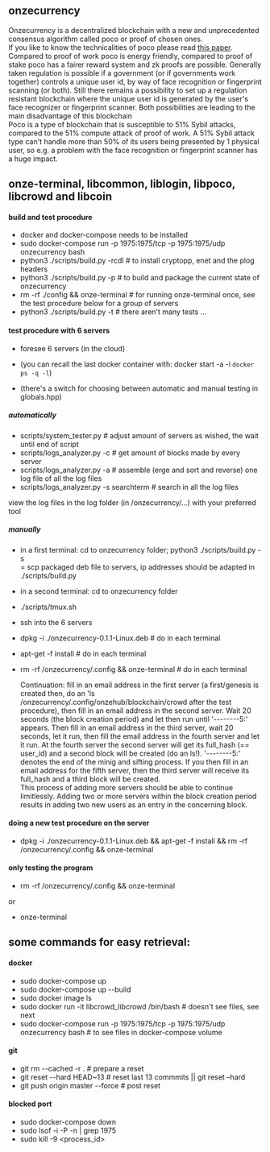 ## onzecurrency

Onzecurrency is a decentralized blockchain with a new and unprecedented consensus algorithm called poco or proof of chosen ones.  
If you like to know the technicalities of poco please read [this paper](papers/onzecurrency_crowd.pdf).  
Compared to proof of work poco is energy friendly, compared to proof of stake poco has a fairer reward system and zk proofs are possible.
Generally taken regulation is possible if a government (or if governments work together) controls a unique user id, by way of
face recognition or fingerprint scanning (or both). Still there remains a possibility to set up a regulation resistant blockchain
where the unique user id is generated by the user's face recognizer or fingerprint scanner. Both possibilities are leading to the main disadvantage
of this blockchain  
Poco is a type of blockchain that is susceptible to 51% Sybil attacks, compared to the 51% compute attack of proof of work.
A 51% Sybil attack type can't handle more than 50% of its users being presented by 1 physical user,
so e.g. a problem with the face recognition or fingerprint scanner has a huge impact.  

## onze-terminal, libcommon, liblogin, libpoco, libcrowd and libcoin

#### build and test procedure
- docker and docker-compose needs to be installed
- sudo docker-compose run -p 1975:1975/tcp -p 1975:1975/udp onzecurrency bash
- python3 ./scripts/build.py -rcdl  # to install cryptopp, enet and the plog headers
- python3 ./scripts/build.py -p     # to build and package the current state of onzecurrency
- rm -rf ./config && onze-terminal  # for running onze-terminal once, see the test procedure below for a group of servers
- python3 ./scripts/build.py -t     # there aren't many tests ...

#### test procedure with 6 servers
- foresee 6 servers (in the cloud)

- (you can recall the last docker container with: docker start -a -i `docker ps -q -l`)
- (there's a switch for choosing between automatic and manual testing in globals.hpp)

##### automatically

- scripts/system_tester.py       # adjust amount of servers as wished, the wait until end of script
- scripts/logs_analyzer.py -c    # get amount of blocks made by every server
- scripts/logs_analyzer.py -a    # assemble (erge and sort and reverse) one log file of all the log files
- scripts/logs_analyzer.py -s searchterm  # search in all the log files

view the log files in the log folder (in /onzecurrency/...) with your preferred tool

##### manually

- in a first terminal: cd to onzecurrency folder; python3 ./scripts/build.py -s   
 = scp packaged deb file to servers, ip addresses should be adapted in ./scripts/build.py
- in a second terminal: cd to onzecurrency folder
- ./scripts/tmux.sh
- ssh into the 6 servers
- dpkg -i ./onzecurrency-0.1.1-Linux.deb        # do in each terminal
- apt-get -f install                            # do in each terminal
- rm -rf /onzecurrency/.config && onze-terminal # do in each terminal  

   Continuation: fill in an email address in the first server (a first/genesis is created then, do an 'ls /onzecurrency/.config/onzehub/blockchain/crowd after the test procedure), then fill in an email address in the second server. Wait 20 seconds (the block creation period) and let then run until '--------5:' appears. Then fill in an email address in the third server, wait 20 seconds, let it run, then fill the email address in the fourth server and let it run. At the fourth server the second server will get its full_hash (== user_id) and a second block will be created (do an ls!). '--------5:' denotes the end of the minig and sifting process. If you then fill in an email address for the fifth server, then the third server will receive its full_hash and a third block will be created.  
This process of adding more servers should be able to continue limitlessly.
Adding two or more servers within the block creation period results in adding two new users as an entry in the concerning block.
#### doing a new test procedure on the server
- dpkg -i ./onzecurrency-0.1.1-Linux.deb && apt-get -f install && rm -rf /onzecurrency/.config && onze-terminal  

#### only testing the program
- rm -rf /onzecurrency/.config && onze-terminal

or

- onze-terminal

## some commands for easy retrieval:

#### docker
- sudo docker-compose up
- sudo docker-compose up --build
- sudo docker image ls
- sudo docker run -it libcrowd_libcrowd /bin/bash  # doesn't see files, see next
- sudo docker-compose run -p 1975:1975/tcp -p 1975:1975/udp onzecurrency bash  # to see files in docker-compose volume

#### git
- git rm --cached -r .              # prepare a reset
- git reset --hard HEAD~13          # reset last 13 commmits || git reset –hard <commit-hash>
- git push origin master --force    # post reset

#### blocked port
- sudo docker-compose down
- sudo lsof -i -P -n | grep 1975
- sudo kill -9 <process_id>
